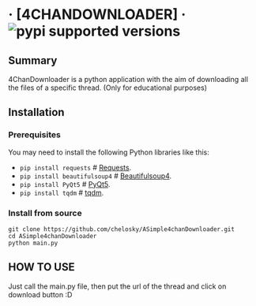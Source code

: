 # &middot; [4CHANDOWNLOADER] &middot; ![pypi supported versions](https://img.shields.io/pypi/pyversions/websockets.svg)

## Summary

4ChanDownloader is a python application with the aim of downloading all the files of a specific thread. (Only for educational purposes)

## Installation

### Prerequisites

You may need to install the following Python libraries like this:

* `pip install requests`  # [Requests](https://pypi.org/project/requests/).
* `pip install beautifulsoup4`  # [Beautifulsoup4](https://pypi.org/project/beautifulsoup4/).
* `pip install PyQt5`  # [PyQt5](https://pypi.org/project/PyQt5/).
* `pip install tqdm`  # [tqdm](https://pypi.org/project/tqdm/).

### Install from source
```
git clone https://github.com/chelosky/ASimple4chanDownloader.git
cd ASimple4chanDownloader
python main.py
```

## HOW TO USE

Just call the main.py file, then put the url of the thread and click on download button :D
 
